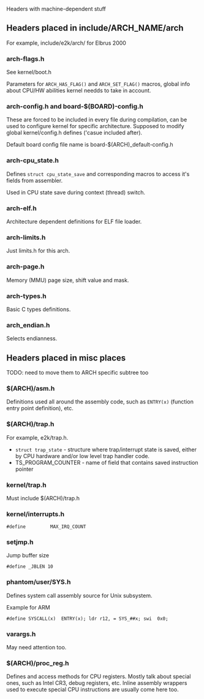Headers with machine-dependent stuff


## Headers placed in include/ARCH_NAME/arch

For example, include/e2k/arch/ for Elbrus 2000

### arch-flags.h

See kernel/boot.h

Parameters for ```ARCH_HAS_FLAG()``` and ```ARCH_SET_FLAG()``` macros, global info about CPU/HW abilities kernel needds to take in account.


### arch-config.h and board-$(BOARD)-config.h

These are forced to be included in every file during compilation, can be used to configure kernel for specific architecture. Supposed to modify global kernel/config.h defines ('casue included after).

Default board config file name is board-$(ARCH)_default-config.h 

### arch-cpu_state.h 

Defines ```struct cpu_state_save``` and corresponding macros to access it's fields from assembler.

Used in CPU state save during context (thread) switch.

### arch-elf.h 

Architecture dependent definitions for ELF file loader.

### arch-limits.h 

Just limits.h for this arch.

### arch-page.h 

Memory (MMU) page size, shift value and mask.

### arch-types.h 

Basic C types definitions.

### arch_endian.h 

Selects endianness.



## Headers placed in misc places

TODO: need to move them to ARCH specific subtree too

### $(ARCH)/asm.h

Definitions used all around the assembly code, such as ```ENTRY(x)``` (function entry point definition), etc.

### $(ARCH)/trap.h

For example, e2k/trap.h.

* ```struct trap_state``` - structure where trap/interrupt state is saved, either by CPU hardware and/or low level trap handler code.
* TS_PROGRAM_COUNTER - name of field that contains saved instruction pointer


### kernel/trap.h

Must include $(ARCH)/trap.h


### kernel/interrupts.h

```
#define         MAX_IRQ_COUNT
```

### setjmp.h

Jump buffer size

```
#define _JBLEN 10
```

### phantom/user/SYS.h

Defines system call assembly source for Unix subsystem.

Example for ARM
```
#define	SYSCALL(x)	ENTRY(x); ldr r12, = SYS_##x; swi  0x0;
```

### varargs.h

May need attention too.

### $(ARCH)/proc_reg.h 

Defines and access methods for CPU registers. Mostly talk about special ones, such as Intel CR3, debug registers, etc.
Inline assembly wrappers used to execute special CPU instructions are usually come here too.

